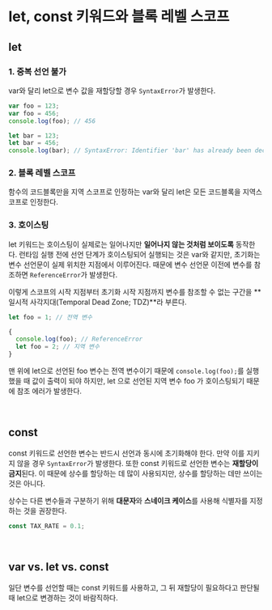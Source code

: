 # let, const 키워드와 블록 레벨 스코프

## let
### 1. 중복 선언 불가
var와 달리 let으로 변수 값을 재할당할 경우 `SyntaxError`가 발생한다.

```js
var foo = 123;
var foo = 456;
console.log(foo); // 456

let bar = 123;
let bar = 456;
console.log(bar); // SyntaxError: Identifier 'bar' has already been declared
```

### 2. 블록 레벨 스코프
함수의 코드블록만을 지역 스코프로 인정하는 var와 달리 let은 모든 코드블록을 지역스코프로 인정한다.


### 3. 호이스팅
let 키워드는 호이스팅이 실제로는 일어나지만 **일어나지 않는 것처럼 보이도록** 동작한다. 런타임 실행 전에 선언 단계가 호이스팅되어 실행되는 것은 var와 같지만, 초기화는 변수 선언문이 실제 위치한 지점에서 이루어진다. 때문에 변수 선언문 이전에 변수를 참조하면 `ReferenceError`가 발생한다.

이렇게 스코프의 시작 지점부터 초기화 시작 지점까지 변수를 참조할 수 없는 구간을 **일시적 사각지대(Temporal Dead Zone; TDZ)**라 부른다.

```js
let foo = 1; // 전역 변수

{
  console.log(foo); // ReferenceError
  let foo = 2; // 지역 변수
}
```

맨 위에 let으로 선언된 foo 변수는 전역 변수이기 때문에 `console.log(foo);`를 실행했을 때 값이 출력이 되야 하지만, let 으로 선언된 지역 변수 foo 가 호이스팅되기 때문에 참조 에러가 발생한다.

<br>

## const
const 키워드로 선언한 변수는 반드시 선언과 동시에 초기화해야 한다. 만약 이를 지키지 않을 경우 `SyntaxError`가 발생한다. 또한 const 키워드로 선언한 변수는 **재할당이 금지**된다. 이 때문에 상수를 할당하는 데 많이 사용되지만, 상수를 할당하는 데만 쓰이는 것은 아니다.

상수는 다른 변수들과 구분하기 위해 **대문자**와 **스네이크 케이스**를 사용해 식별자를 지정하는 것을 권장한다.

```js
const TAX_RATE = 0.1;
```

<br>

## var vs. let vs. const
일단 변수를 선언할 때는 const 키워드를 사용하고, 그 뒤 재할당이 필요하다고 판단될 때 let으로 변경하는 것이 바람직하다.


